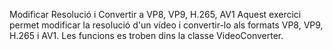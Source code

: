 


Modificar Resolució i Convertir a VP8, VP9, H.265, AV1
Aquest exercici permet modificar la resolució d'un vídeo i convertir-lo als formats VP8, VP9, H.265 i AV1. Les funcions es troben dins la classe VideoConverter.
